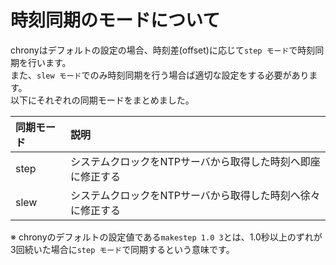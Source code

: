 # 時刻同期のモードについて
chronyはデフォルトの設定の場合、時刻差(offset)に応じて`step モード`で時刻同期を行います。  
また、`slew モード`でのみ時刻同期を行う場合ば適切な設定をする必要があります。  
以下にそれぞれの同期モードをまとめました。

|同期モード|説明|
|:---|:---|
|step|システムクロックをNTPサーバから取得した時刻へ即座に修正する|
|slew|システムクロックをNTPサーバから取得した時刻へ徐々に修正する|

※ chronyのデフォルトの設定値である`makestep 1.0 3`とは、1.0秒以上のずれが3回続いた場合に`step モード`で同期するという意味です。
